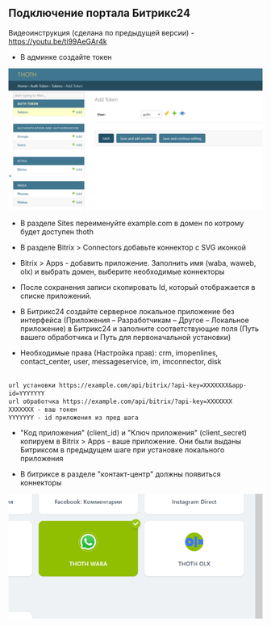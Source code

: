 ## Подключение портала Битрикс24

Видеоинструкция (сделана по предыдущей версии) - https://youtu.be/ti99AeGAr4k

+ В админке создайте токен 

![alt text](img/token.png)

+ В разделе Sites переименуйте example.com в домен по котрому будет доступен thoth
+ В разделе Bitrix > Connectors добавьте коннектор с SVG иконкой
+ Bitrix > Apps - добавить приложение. Заполнить имя (waba, waweb, olx) и выбрать домен, выберите необходимые коннекторы
+ После сохранения записи скопировать Id, который отображается в списке приложений.

+ В Битрикс24 создайте серверное локальное приложение без интерфейса (Приложения – Разработчикам – Другое – Локальное приложение) в Битрикс24 и заполните соответствующие поля (Путь вашего обработчика и Путь для первоначальной установки) 
+ Необходимые права (Настройка прав): crm, imopenlines, contact_center, user, messageservice, im, imconnector, disk
```

url установки https://example.com/api/bitrix/?api-key=XXXXXXX&app-id=YYYYYYY
url обработчка https://example.com/api/bitrix/?api-key=XXXXXXX
XXXXXXX - ваш токен
YYYYYYY - id приложения из пред шага
```

+ "Код приложения" (client_id) и "Ключ приложения" (client_secret) копируем в Bitrix > Apps - ваше приложение. Они были выданы Битриксом в предыдущем шаге при установке локального приложения


+ В битриксе в разделе "контакт-центр" должны появиться коннекторы

![alt text](img/olx-connector.png)
